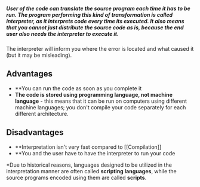 ##### User of the code can translate the source program each time it has to be run. The program performing this kind of transformation is called **interpreter**, as it interprets code every time its executed. It also means that you cannot just distribute the source code as is, because the end user also needs the interpreter to execute it. 

The interpreter will inform you where the error is located and what caused it (but it may be misleading). 


## Advantages

- **You can run the code as soon as you complete it
- **The code is stored using programming language, not machine language** - this means that it can be run on computers using different machine languages; you don't compile your code separately for each different architecture.


## Disadvantages

- **Interpretation isn't very fast compared to [[Compilation]]
- **You and the user have to have the interpreter to run your code


*Due to historical reasons, languages designed to be utilized in the interpretation manner are often called **scripting languages**, while the source programs encoded using them are called **scripts**.

